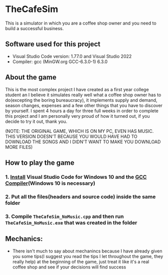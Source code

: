 # TheCafeSim
This is a simulator in which you are a coffee shop owner and you need to build a successful business.

## Software used for this project
- Visual Studio Code version: 1.77.0 and Visual Studio 2022
- Compiler: gcc (MinGW.org GCC-6.3.0-1) 6.3.0

## About the game
This is the most complex project I have created as a first year college student an I believe it simulates really well what a coffee shop owner has to do(excepting the boring bureaucracy), it implements supply and demand, season changes, expenses and a few other things that you have to discover by yourself. I spent 4 hours a day for three full weeks in order to complete this project and I am personally very proud of how it turned out, if you decide to try it out, thank you.

(NOTE: THE ORIGINAL GAME, WHICH IS ON MY PC, EVEN HAS MUSIC. THIS VERSION DOESN'T BECAUSE YOU WOULD HAVE HAD TO DOWNLOAD THE SONGS AND I DIDN'T WANT TO MAKE YOU DOWNLOAD MORE FILES)

## How to play the game
### 1. [Install](https://code.visualstudio.com/download) Visual Studio Code for Windows 10 and the [GCC Compiler](https://sourceforge.net/projects/mingw-w64/)(Windows 10 is necessary)
### 2. Put all the files(headers and source code) inside the same folder
### 3. Compile `TheCafeSim_NoMusic.cpp` and then run `TheCafeSim_NoMusic.exe` that was created in the folder

## Mechanics:
- There isn't much to say about mechanincs because I have already given you some tips(I suggest you read the tips I let throughout the game, they really help) at the beginning of the game, just treat it like it's a real coffee shop and see if your decisions will find success
